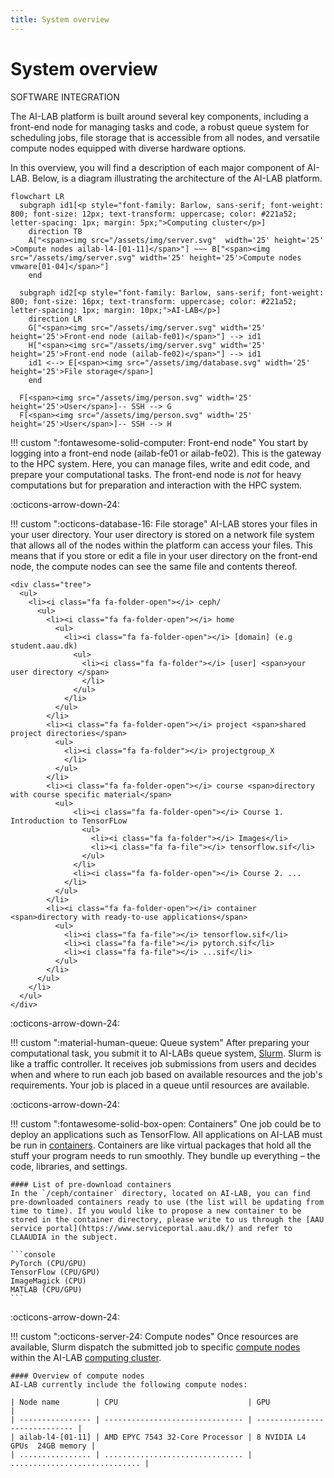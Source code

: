 ```yaml
---
title: System overview
---
```


# System overview

SOFTWARE INTEGRATION

The AI-LAB platform is built around several key components, including a front-end node for managing tasks and code, a robust queue system for scheduling jobs, file storage that is accessible from all nodes, and versatile compute nodes equipped with diverse hardware options.

In this overview, you will find a description of each major component of AI-LAB. Below, is a diagram illustrating the architecture of the AI-LAB platform.


``` mermaid
flowchart LR
  subgraph id1[<p style="font-family: Barlow, sans-serif; font-weight: 800; font-size: 12px; text-transform: uppercase; color: #221a52; letter-spacing: 1px; margin: 5px;">Computing cluster</p>]
    direction TB
    A["<span><img src="/assets/img/server.svg"  width='25' height='25' >Compute nodes ailab-l4-[01-11]</span>"] ~~~ B["<span><img src="/assets/img/server.svg" width='25' height='25'>Compute nodes vmware[01-04]</span>"]
    end

  subgraph id2[<p style="font-family: Barlow, sans-serif; font-weight: 800; font-size: 16px; text-transform: uppercase; color: #221a52; letter-spacing: 1px; margin: 10px;">AI-LAB</p>]
    direction LR
    G["<span><img src="/assets/img/server.svg" width='25' height='25'>Front-end node (ailab-fe01)</span>"] --> id1 
    H["<span><img src="/assets/img/server.svg" width='25' height='25'>Front-end node (ailab-fe02)</span>"] --> id1 
    id1 <--> E[<span><img src="/assets/img/database.svg" width='25' height='25'>File storage</span>]
    end

  F[<span><img src="/assets/img/person.svg" width='25' height='25'>User</span>]-- SSH --> G
  F[<span><img src="/assets/img/person.svg" width='25' height='25'>User</span>]-- SSH --> H
```


!!! custom "<span class="custom-callout-icon">:fontawesome-solid-computer: Front-end node</span>"
    You start by logging into a front-end node (ailab-fe01 or ailab-fe02). This is the gateway to the HPC system. Here, you can manage files, write and edit code, and prepare your computational tasks. The front-end node is *not* for heavy computations but for preparation and interaction with the HPC system.

<span class="arrow-down">:octicons-arrow-down-24:</span>

!!! custom "<span class="custom-callout-icon">:octicons-database-16: File storage</span>"
    AI-LAB stores your files in your user directory. Your user directory is stored on a network file system that allows all of the nodes within the platform
    can access your files. This means that if you store or edit a file in your user directory on the front-end node, the compute nodes can see the same file and contents thereof.

    <div class="tree">
      <ul>
        <li><i class="fa fa-folder-open"></i> ceph/
          <ul>
            <li><i class="fa fa-folder-open"></i> home
              <ul>
                <li><i class="fa fa-folder-open"></i> [domain] (e.g student.aau.dk)
                  <ul>
                    <li><i class="fa fa-folder"></i> [user] <span>your user directory </span>
                    </li>
                  </ul>
                </li>
              </ul>
            </li>
            <li><i class="fa fa-folder-open"></i> project <span>shared project directories</span>
              <ul>
                <li><i class="fa fa-folder"></i> projectgroup_X
                </li>
              </ul>
            </li>
            <li><i class="fa fa-folder-open"></i> course <span>directory with course specific material</span>
              <ul>
                  <li><i class="fa fa-folder-open"></i> Course 1. Introduction to TensorFLow
                    <ul>
                      <li><i class="fa fa-folder"></i> Images</li>
                      <li><i class="fa fa-file"></i> tensorflow.sif</li>
                    </ul>
                  </li>
                  <li><i class="fa fa-folder-open"></i> Course 2. ...
                </li>
              </ul>
            </li>
            <li><i class="fa fa-folder-open"></i> container <span>directory with ready-to-use applications</span>
              <ul>
                <li><i class="fa fa-file"></i> tensorflow.sif</li>
                <li><i class="fa fa-file"></i> pytorch.sif</li>
                <li><i class="fa fa-file"></i> ...sif</li>
              </ul>
            </li>
          </ul>
        </li>
      </ul>
    </div>

<span class="arrow-down">:octicons-arrow-down-24:</span>

!!! custom "<span class="custom-callout-icon">:material-human-queue: Queue system</span>"
    After preparing your computational task, you submit it to AI-LABs queue system, [Slurm](/glossery/#slurm). Slurm is like a traffic controller. It receives job submissions from users and decides when and where to run each job based on available resources and the job's requirements. Your job is placed in a queue until resources are available.

<span class="arrow-down">:octicons-arrow-down-24:</span>

!!! custom "<span class="custom-callout-icon">:fontawesome-solid-box-open: Containers</span>"
    One job could be to deploy an applications such as TensorFlow. All applications on AI-LAB must be run in [containers](/glossery/#containers). Containers are like virtual packages that hold all the stuff your program needs to run smoothly. They bundle up everything – the code, libraries, and settings.

    #### List of pre-download containers
    In the `/ceph/container` directory, located on AI-LAB, you can find pre-downloaded containers ready to use (the list will be updating from time to time). If you would like to propose a new container to be stored in the container directory, please write to us through the [AAU service portal](https://www.serviceportal.aau.dk/) and refer to CLAAUDIA in the subject.

    ```console
    PyTorch (CPU/GPU)
    TensorFlow (CPU/GPU)
    ImageMagick (CPU)
    MATLAB (CPU/GPU)
    ```

<span class="arrow-down">:octicons-arrow-down-24:</span>

!!! custom "<span class="custom-callout-icon">:octicons-server-24: Compute nodes</span>"
    Once resources are available, Slurm dispatch the submitted job to specific [compute nodes](/glossery/#compute-nodes) within the AI-LAB [computing cluster](/glossery/#computing-cluster).

    #### Overview of compute nodes
    AI-LAB currently include the following compute nodes:

    | Node name        | CPU                             | GPU                           |
    | ---------------- | ------------------------------- | ----------------------------- |
    | ailab-l4-[01-11] | AMD EPYC 7543 32-Core Processor | 8 NVIDIA L4 GPUs  24GB memory |
    | ................ | ............................... | ............................. |